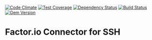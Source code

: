 [![Code Climate](https://codeclimate.com/github/factor-io/connector-ssh/badges/gpa.svg)](https://codeclimate.com/github/factor-io/connector-ssh)
[![Test Coverage](https://codeclimate.com/github/factor-io/connector-ssh/badges/coverage.svg)](https://codeclimate.com/github/factor-io/connector-ssh)
[![Dependency Status](https://gemnasium.com/factor-io/connector-ssh.svg)](https://gemnasium.com/factor-io/connector-ssh)
[![Build Status](https://travis-ci.org/factor-io/connector-ssh.svg?branch=rework)](https://travis-ci.org/factor-io/connector-ssh)
[![Gem Version](https://badge.fury.io/rb/factor-connector-ssh.svg)](http://badge.fury.io/rb/factor-connector-ssh)

Factor.io Connector for SSH
======================
